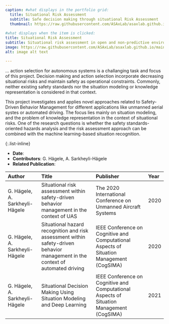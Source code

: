 ```yaml
---
caption: #what displays in the portfolio grid:
  title: Situational Risk Assessment
  subtitle: Safe decision making through situational Risk Assessment
  thumbnail: https://raw.githubusercontent.com/ASAxLab/asaxlab.github.io/main/assets/img/portfolio/sirias1.jpg
  
#what displays when the item is clicked:
title: Situational Risk Assessment
subtitle: Situational risk assessment in open and non-predictive environments to support decision making and ...
image: https://raw.githubusercontent.com/ASAxLab/asaxlab.github.io/main/assets/img/portfolio/sirias1.jpg
alt: image alt text

---
```

... action selection for autonomous systems is a challanging task and focus of this project. 
Decision making and action selection incorporate decreasing situational risks and maintain safety as operational constraints. 
Commonly, neither existing safety standards nor the situation modeling or knowledge representation is considered in that context.

This project investigates and applies novel approaches related to Safety-Driven Behavior Management for different applications like unmanned aerial systes or automated driving. The focus lies mainly on situation modeling, and the problem of knowledge representation in the context of situational risks. 
One of the research questions is whether the safety standards-oriented hazards analysis and the risk assessment approach can be combined with the machine learning-based situation recognition.

{:.list-inline} 
- **Date**: 
- **Contributors**: G. H&auml;gele, A. Sarkheyli-H&auml;gele
- **Related Publication**:

| Author									| Title				| Publisher     |     Year	|
| :---										| :---				| :---	        | :---		|
| G. H&auml;gele, A. Sarkheyli-H&auml;gele	&nbsp;	| Situational risk assessment within safety-driven behavior management in the context of UAS &nbsp;	|	The 2020 International Conference on Unmanned Aircraft Systems &nbsp;	|	2020		|
| G. H&auml;gele, A. Sarkheyli-H&auml;gele	&nbsp;	| Situational hazard recognition and risk assessment within safety-driven behavior management in the context of automated driving &nbsp;	|	IEEE Conference on Cognitive and Computational Aspects of Situation Management (CogSIMA)	&nbsp;|	2020		|
| G. H&auml;gele, A. Sarkheyli-H&auml;gele	&nbsp;	| Situational Decision Making Using Situation Modeling and Deep Learning &nbsp;	|	IEEE Conference on Cognitive and Computational Aspects of Situation Management (CogSIMA)  &nbsp;	|	2021		|

